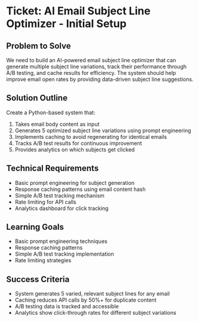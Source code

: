 # Ticket: AI Email Subject Line Optimizer - Initial Setup

## Problem to Solve
We need to build an AI-powered email subject line optimizer that can generate multiple subject line variations, track their performance through A/B testing, and cache results for efficiency. The system should help improve email open rates by providing data-driven subject line suggestions.

## Solution Outline
Create a Python-based system that:
1. Takes email body content as input
2. Generates 5 optimized subject line variations using prompt engineering
3. Implements caching to avoid regenerating for identical emails
4. Tracks A/B test results for continuous improvement
5. Provides analytics on which subjects get clicked

## Technical Requirements
- Basic prompt engineering for subject generation
- Response caching patterns using email content hash
- Simple A/B test tracking mechanism
- Rate limiting for API calls
- Analytics dashboard for click tracking

## Learning Goals
- Basic prompt engineering techniques
- Response caching patterns
- Simple A/B test tracking implementation
- Rate limiting strategies

## Success Criteria
- System generates 5 varied, relevant subject lines for any email
- Caching reduces API calls by 50%+ for duplicate content
- A/B testing data is tracked and accessible
- Analytics show click-through rates for different subject variations
